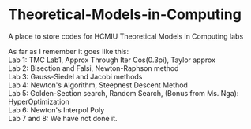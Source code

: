 # Theoretical-Models-in-Computing
A place to store codes for HCMIU Theoretical Models in Computing labs

As far as I remember it goes like this:<br>
Lab 1: TMC Lab1, Approx Through Iter Cos(0.3pi), Taylor approx <br>
Lab 2: Bisection and Falsi, Newton-Raphson method<br>
Lab 3: Gauss-Siedel and Jacobi methods<br>
Lab 4: Newton's Algorithm, Steepnest Descent Method<br>
Lab 5: Golden-Section search, Random Search, (Bonus from Ms. Nga): HyperOptimization<br>
Lab 6: Newton's Interpol Poly<br>
Lab 7 and 8: We have not done it.<br>
